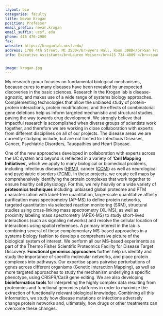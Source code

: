 ```yaml
---
layout: bio
categories: faculty
title: Nevan Krogan
position: Professor
email_prefix: nevan.krogan
email_suffix: ucsf, edu
phone: 415 476-2980
fax:
website: https://kroganlab.ucsf.edu/
address: 1700 4th Street, MC 2530</br>Byers Hall, Room 308D</br>San Francisco, CA 94158-2530
info: Executive Assistant</br>Lauren Weiser</br>415 734-4809 </br><span class="e">lauren.weiser / gladstone.ucsf, edu</span></br>


image: krogan.jpg
---
```


My research group focuses on fundamental biological mechanisms, because cures to many diseases have been revealed by unexpected discoveries in the basic sciences. Research in the Krogan lab is disease-agnostic, and makes use of a wide range of systems biology approaches. Complementing technologies that allow the unbiased study of protein-protein interactions, protein modifications, and the effects of combinatorial gene deletions help us inform targeted mechanistic and structural studies, paving the way towards drug development. We strongly believe that impactful research is accomplished when diverse groups of scientists work together, and therefore we are working in close collaboration with experts from different disciplines on all of our projects.
The disease areas we are currently studying include, but are not limited to: Infectious Diseases, Cancer, Psychiatric Disorders, Tauopathies and Heart Disease.

One of the new approaches developed in collaboration with experts across the UC system and beyond is reflected in a variety of ‘**Cell Mapping Initiatives**’, which we apply to many biological or biomedical problems, including infectious diseases ([HPMI](http://hpmi.ucsf.edu/)), cancer ([CCMI](http://www.ccmi.org/)) as well as neurological and psychiatric disorders ([PCMI](http://pcmi.ucsf.edu/)). In these projects, we create cell maps by comprehensively identifying the protein complexes that work together to ensure healthy cell physiology.
For this, we rely heavily on a wide variety of **proteomics techniques** including: unbiased global proteome and PTM characterization with label-free quantitation, large-scale quantitative affinity purification mass spectrometry (AP-MS) to define protein networks, targeted quantitation via selected reaction monitoring (SRM), structural studies using cross-linking mass spectrometry (XL-MS), as well as proximity labeling mass spectrometry (APEX-MS) to study short-lived interactions (such as signaling networks) and resolve the cellular location of interactions using spatial references. A primary interest in the lab is combining several of these complementary MS-based approaches in a systems biology fashion to develop a comprehensive picture of the biological system of interest. We perform all our MS-based experiments as part of the Thermo Fisher Scientific Proteomics Facility for Disease Target Discovery. **Functional genomics approaches** further help us identify and study the importance of specific molecular networks, and place protein complexes into pathways. Our expertise spans pairwise perturbations of genes across different organisms (Genetic Interaction Mapping), as well as more targeted approaches to study the mechanism underlying a specific phenotype, using CRISPR/Cas9 gene editing. We are also developing **bioinformatics tools** for interpreting the highly complex data resulting from proteomics and functional genomics platforms in order to maximize the extraction of functionally relevant biological knowledge. Combining all this information, we study how disease mutations or infections adversely change protein networks and, ultimately, how drugs or other treatments can overcome these changes.
